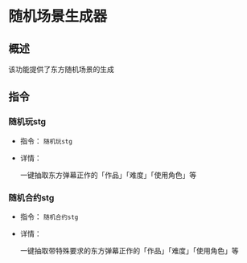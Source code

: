 # 随机场景生成器

## 概述

该功能提供了东方随机场景的生成

## 指令

### 随机玩stg

- 指令： `随机玩stg`

- 详情：

  一键抽取东方弹幕正作的「作品」「难度」「使用角色」等

### 随机合约stg

- 指令： `随机合约stg`

- 详情：

  一键抽取带特殊要求的东方弹幕正作的「作品」「难度」「使用角色」等

